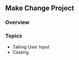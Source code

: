 ## Make Change Project

### Overview

<summarize project here>

### Topics
* Taking User Input
* Casting
